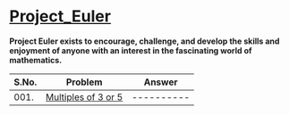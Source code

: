 # [Project_Euler](https://projecteuler.net/)
**Project Euler exists to encourage, challenge, and develop the skills and enjoyment of anyone with an interest in the fascinating world of mathematics.**

| S.No. | Problem | Answer |
| ----------- | ----------- | ----------- |
|001. | [Multiples of 3 or 5](https://projecteuler.net/problem=1) | ----------|
